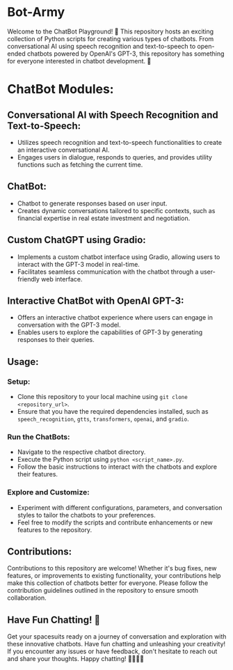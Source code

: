 # Bot-Army
Welcome to the ChatBot Playground! 🤖 This repository hosts an exciting collection of Python scripts for creating various types of chatbots. From conversational AI using speech recognition and text-to-speech to open-ended chatbots powered by OpenAI's GPT-3, this repository has something for everyone interested in chatbot development. 🎉


# ChatBot Modules:

## Conversational AI with Speech Recognition and Text-to-Speech:

- Utilizes speech recognition and text-to-speech functionalities to create an interactive conversational AI.
- Engages users in dialogue, responds to queries, and provides utility functions such as fetching the current time.

## ChatBot:

- Chatbot to generate responses based on user input.
- Creates dynamic conversations tailored to specific contexts, such as financial expertise in real estate investment and negotiation.

## Custom ChatGPT using Gradio:

- Implements a custom chatbot interface using Gradio, allowing users to interact with the GPT-3 model in real-time.
- Facilitates seamless communication with the chatbot through a user-friendly web interface.

## Interactive ChatBot with OpenAI GPT-3:

- Offers an interactive chatbot experience where users can engage in conversation with the GPT-3 model.
- Enables users to explore the capabilities of GPT-3 by generating responses to their queries.

## Usage:

### Setup:

- Clone this repository to your local machine using `git clone <repository_url>`.
- Ensure that you have the required dependencies installed, such as `speech_recognition`, `gtts`, `transformers`, `openai`, and `gradio`.

### Run the ChatBots:

- Navigate to the respective chatbot directory.
- Execute the Python script using `python <script_name>.py`.
- Follow the basic instructions to interact with the chatbots and explore their features.

### Explore and Customize:

- Experiment with different configurations, parameters, and conversation styles to tailor the chatbots to your preferences.
- Feel free to modify the scripts and contribute enhancements or new features to the repository.

## Contributions:

Contributions to this repository are welcome! Whether it's bug fixes, new features, or improvements to existing functionality, your contributions help make this collection of chatbots better for everyone. Please follow the contribution guidelines outlined in the repository to ensure smooth collaboration.

## Have Fun Chatting! 🚀

Get your spacesuits ready on a journey of conversation and exploration with these innovative chatbots. Have fun chatting and unleashing your creativity! If you encounter any issues or have feedback, don't hesitate to reach out and share your thoughts. Happy chatting! 🎉👨‍💻🔥
